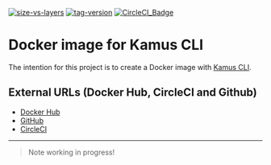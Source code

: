[![size-vs-layers](https://images.microbadger.com/badges/image/lozanomatheus/docker_kamus_cli:0.2.7-9.svg)](https://microbadger.com/images/lozanomatheus/docker_kamus_cli:0.2.7-9 "Size vs Layers")
[![tag-version](https://images.microbadger.com/badges/version/lozanomatheus/docker_kamus_cli:0.2.7-9.svg)](https://microbadger.com/images/lozanomatheus/docker_kamus_cli:0.2.7-9 "Tag Version")
[![CircleCI_Badge](https://img.shields.io/circleci/build/github/LozanoMatheus/docker_kamus_cli/master.svg?style=plastic)](https://circleci.com/gh/LozanoMatheus/docker_kamus_cli/tree/master)

# Docker image for Kamus CLI

The intention for this project is to create a Docker image with [Kamus CLI](https://github.com/Soluto/kamus).

## External URLs (Docker Hub, CircleCI and Github)

* [Docker Hub](https://hub.docker.com/r/lozanomatheus/kamus_cli)
* [GitHub](https://github.com/LozanoMatheus/docker_kamus_cli)
* [CircleCI](https://circleci.com/gh/LozanoMatheus/docker_kamus_cli)

---

> Note working in progress!
